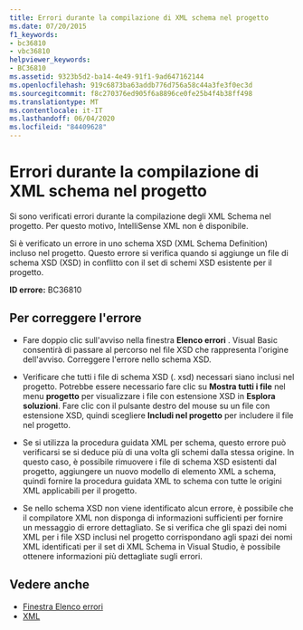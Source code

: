 ```yaml
---
title: Errori durante la compilazione di XML schema nel progetto
ms.date: 07/20/2015
f1_keywords:
- bc36810
- vbc36810
helpviewer_keywords:
- BC36810
ms.assetid: 9323b5d2-ba14-4e49-91f1-9ad647162144
ms.openlocfilehash: 919c6873ba63addb776d756a58c44a3fe3f0ec3d
ms.sourcegitcommit: f8c270376ed905f6a8896ce0fe25b4f4b38ff498
ms.translationtype: MT
ms.contentlocale: it-IT
ms.lasthandoff: 06/04/2020
ms.locfileid: "84409628"
---
```

# <a name="errors-occurred-while-compiling-the-xml-schemas-in-the-project"></a>Errori durante la compilazione di XML schema nel progetto
Si sono verificati errori durante la compilazione degli XML Schema nel progetto. Per questo motivo, IntelliSense XML non è disponibile.  
  
 Si è verificato un errore in uno schema XSD (XML Schema Definition) incluso nel progetto. Questo errore si verifica quando si aggiunge un file di schema XSD (XSD) in conflitto con il set di schemi XSD esistente per il progetto.  
  
 **ID errore:** BC36810  
  
## <a name="to-correct-this-error"></a>Per correggere l'errore  
  
- Fare doppio clic sull'avviso nella finestra **Elenco errori** . Visual Basic consentirà di passare al percorso nel file XSD che rappresenta l'origine dell'avviso. Correggere l'errore nello schema XSD.  
  
- Verificare che tutti i file di schema XSD (. xsd) necessari siano inclusi nel progetto. Potrebbe essere necessario fare clic su **Mostra tutti i file** nel menu **progetto** per visualizzare i file con estensione XSD in **Esplora soluzioni**. Fare clic con il pulsante destro del mouse su un file con estensione XSD, quindi scegliere **Includi nel progetto** per includere il file nel progetto.  
  
- Se si utilizza la procedura guidata XML per schema, questo errore può verificarsi se si deduce più di una volta gli schemi dalla stessa origine. In questo caso, è possibile rimuovere i file di schema XSD esistenti dal progetto, aggiungere un nuovo modello di elemento XML a schema, quindi fornire la procedura guidata XML to schema con tutte le origini XML applicabili per il progetto.  
  
- Se nello schema XSD non viene identificato alcun errore, è possibile che il compilatore XML non disponga di informazioni sufficienti per fornire un messaggio di errore dettagliato. Se si verifica che gli spazi dei nomi XML per i file XSD inclusi nel progetto corrispondano agli spazi dei nomi XML identificati per il set di XML Schema in Visual Studio, è possibile ottenere informazioni più dettagliate sugli errori.  
  
## <a name="see-also"></a>Vedere anche

- [Finestra Elenco errori](/visualstudio/ide/reference/error-list-window)
- [XML](../../programming-guide/language-features/xml/index.md)
